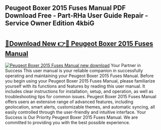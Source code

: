## Peugeot Boxer 2015 Fuses Manual PDF Download Free - Part-RHa User Guide Repair - Service Owner Edition 4kbiG

# <h2><a href="http://bc82970.oget.top/?id=Peugeot+Boxer+2015+Fuses+Manual">🔗Download New 👉🔴 Peugeot Boxer 2015 Fuses Manual</a></h2>

[![Peugeot Boxer 2015 Fuses Manual new download](https://i.imgur.com/5g1atiW.png)](http://bc82970.oget.top/?id=Peugeot+Boxer+2015+Fuses+Manual)
Your Partner in Success This user manual is your reliable companion in successfully operating and maintaining your Peugeot Boxer 2015 Fuses Manual. Before you begin using your Peugeot Boxer 2015 Fuses Manual, please familiarize yourself with its functions and features by reading this user manual. It includes clear instructions for installation, setup, and operation, as well as troubleshooting tips for common issues. Peugeot Boxer 2015 Fuses Manual offers users an extensive range of advanced features, including geolocation, smart alerts, customizable themes, and automatic syncing, all easily controlled through the user-friendly and intuitive interface. Your Success is Our Priority Peugeot Boxer 2015 Fuses Manual. We are committed to providing you with the best possible experience.
